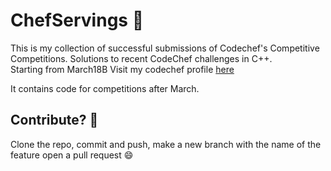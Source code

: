 # ChefServings :tophat:
This is my collection of successful submissions of Codechef's Competitive Competitions.
Solutions to recent CodeChef challenges in C++.  
Starting from March18B
Visit my codechef profile [here](www.codechef.com/user/neeraj3029)

It contains code for competitions after March.

## Contribute? :thinking:
Clone the repo, commit and push, make a new branch with the name of the feature open a pull request :smile: 
